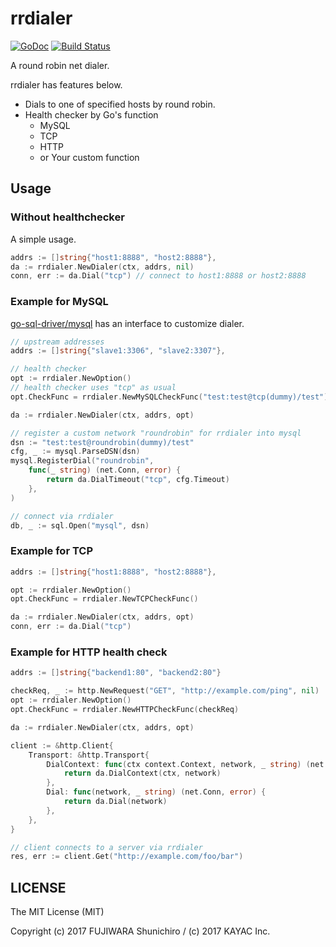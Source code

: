 # rrdialer

[![GoDoc](https://godoc.org/github.com/fujiwara/rrdialer?status.svg)](http://godoc.org/github.com/fujiwara/rrdialer)
[![Build Status](https://travis-ci.org/fujiwara/rrdialer.svg?branch=master)](https://travis-ci.org/fujiwara/rrdialer)

A round robin net dialer.

rrdialer has features below.

- Dials to one of specified hosts by round robin.
- Health checker by Go's function
  - MySQL
  - TCP
  - HTTP
  - or Your custom function

## Usage

### Without healthchecker

A simple usage.

```go
addrs := []string{"host1:8888", "host2:8888"},
da := rrdialer.NewDialer(ctx, addrs, nil)
conn, err := da.Dial("tcp") // connect to host1:8888 or host2:8888
```

### Example for MySQL

[go-sql-driver/mysql](https://godoc.org/github.com/go-sql-driver/mysql) has an interface to customize dialer.

```go
// upstream addresses
addrs := []string{"slave1:3306", "slave2:3307"},

// health checker
opt := rrdialer.NewOption()
// health checker uses "tcp" as usual
opt.CheckFunc = rrdialer.NewMySQLCheckFunc("test:test@tcp(dummy)/test")

da := rrdialer.NewDialer(ctx, addrs, opt)

// register a custom network "roundrobin" for rrdialer into mysql
dsn := "test:test@roundrobin(dummy)/test"
cfg, _ := mysql.ParseDSN(dsn)
mysql.RegisterDial("roundrobin",
	func(_ string) (net.Conn, error) {
		return da.DialTimeout("tcp", cfg.Timeout)
	},
)

// connect via rrdialer
db, _ := sql.Open("mysql", dsn)
```

### Example for TCP

```go
addrs := []string{"host1:8888", "host2:8888"},

opt := rrdialer.NewOption()
opt.CheckFunc = rrdialer.NewTCPCheckFunc()

da := rrdialer.NewDialer(ctx, addrs, opt)
conn, err := da.Dial("tcp")
```

### Example for HTTP health check

```go
addrs := []string{"backend1:80", "backend2:80"}

checkReq, _ := http.NewRequest("GET", "http://example.com/ping", nil)
opt := rrdialer.NewOption()
opt.CheckFunc = rrdialer.NewHTTPCheckFunc(checkReq)

da := rrdialer.NewDialer(ctx, addrs, opt)

client := &http.Client{
	Transport: &http.Transport{
		DialContext: func(ctx context.Context, network, _ string) (net.Conn, error) {
			return da.DialContext(ctx, network)
		},
		Dial: func(network, _ string) (net.Conn, error) {
			return da.Dial(network)
		},
	},
}

// client connects to a server via rrdialer
res, err := client.Get("http://example.com/foo/bar")
```

## LICENSE

The MIT License (MIT)

Copyright (c) 2017 FUJIWARA Shunichiro / (c) 2017 KAYAC Inc.
